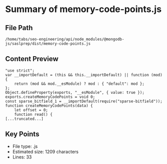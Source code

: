 # Summary of memory-code-points.js
  
## File Path
`/home/tabs/seo-engineering/api/node_modules/@mongodb-js/saslprep/dist/memory-code-points.js`

## Content Preview
```
"use strict";
var __importDefault = (this && this.__importDefault) || function (mod) {
    return (mod && mod.__esModule) ? mod : { "default": mod };
};
Object.defineProperty(exports, "__esModule", { value: true });
exports.createMemoryCodePoints = void 0;
const sparse_bitfield_1 = __importDefault(require("sparse-bitfield"));
function createMemoryCodePoints(data) {
    let offset = 0;
    function read() {
[...truncated...]
```

## Key Points
- File type: .js
- Estimated size: 1209 characters
- Lines: 33
